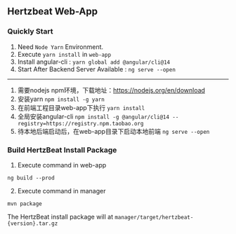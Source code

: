 ## Hertzbeat Web-App        

### Quickly Start   

1. Need `Node Yarn` Environment.  
2. Execute `yarn install` in `web-app`   
3. Install angular-cli : `yarn global add @angular/cli@14`    
4. Start After Backend Server Available : `ng serve --open`

---

1. 需要nodejs npm环境，下载地址：https://nodejs.org/en/download
2. 安装yarn `npm install -g yarn`
3. 在前端工程目录web-app下执行 `yarn install`
4. 全局安装angular-cli `npm install -g @angular/cli@14 --registry=https://registry.npm.taobao.org`
5. 待本地后端启动后，在web-app目录下启动本地前端 `ng serve --open`

### Build HertzBeat Install Package    

1. Execute command in web-app  

```ng build --prod```

2. Execute command in manager  

```mvn package```

The HertzBeat install package will at `manager/target/hertzbeat-{version}.tar.gz`     
